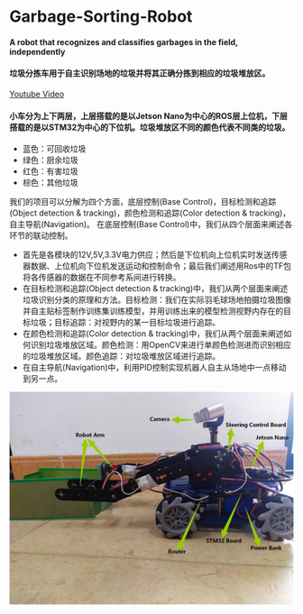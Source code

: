 # Garbage-Sorting-Robot
#### A robot that recognizes and classifies garbages in the field, independently 
#### 垃圾分拣车用于自主识别场地的垃圾并将其正确分拣到相应的垃圾堆放区。
[Youtube Video](https://www.youtube.com/watch?v=QvIk0Ky7gf8)
#### 小车分为上下两层，上层搭载的是以Jetson Nano为中心的ROS层上位机，下层搭载的是以STM32为中心的下位机。垃圾堆放区不同的颜色代表不同类的垃圾。
- 蓝色：可回收垃圾
- 绿色：厨余垃圾
- 红色：有害垃圾
- 棕色：其他垃圾

我们的项目可以分解为四个方面，底层控制(Base Control)，目标检测和追踪(Object detection & tracking)，颜色检测和追踪(Color detection & tracking)，自主导航(Navigation)。
在底层控制(Base Control)中，我们从四个层面来阐述各环节的联动控制。

- 首先是各模块的12V,5V,3.3V电力供应；然后是下位机向上位机实时发送传感器数据、上位机向下位机发送运动和控制命令；最后我们阐述用Ros中的TF包将各传感器的数据在不同参考系间进行转换。
- 在目标检测和追踪(Object detection & tracking)中，我们从两个层面来阐述垃圾识别分类的原理和方法。目标检测：我们在实际羽毛球场地拍摄垃圾图像并自主贴标签制作训练集训练模型，并用训练出来的模型检测视野内存在的目标垃圾；目标追踪：对视野内的某一目标垃圾进行追踪。
- 在颜色检测和追踪(Color detection & tracking)中，我们从两个层面来阐述如何识别垃圾堆放区域。颜色检测：用OpenCV来进行单颜色检测进而识别相应的垃圾堆放区域。颜色追踪：对垃圾堆放区域进行追踪。
- 在自主导航(Navigation)中，利用PID控制实现机器人自主从场地中一点移动到另一点。

![image](https://github.com/superloyalhh-pro/Garbage-Sorting-Robot/blob/main/Project/Robot.jpg)
